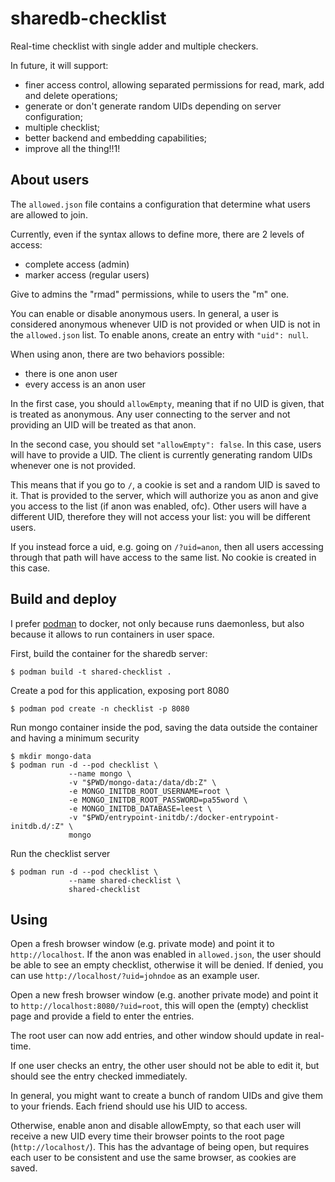 # sharedb-checklist

Real-time checklist with single adder and multiple checkers.

In future, it will support:

 - finer access control, allowing separated permissions for read, mark, add and delete operations;
 - generate or don't generate random UIDs depending on server configuration;
 - multiple checklist;
 - better backend and embedding capabilities;
 - improve all the thing!!1!

## About users 

The `allowed.json` file contains a configuration that determine what users are allowed to join.

Currently, even if the syntax allows to define more, there are 2 levels of access:
 - complete access (admin)
 - marker access (regular users)

Give to admins the "rmad" permissions, while to users the "m" one.

You can enable or disable anonymous users.
In general, a user is considered anonymous whenever UID is not provided or when UID is not
in the `allowed.json` list.
To enable anons, create an entry with `"uid": null`.

When using anon, there are two behaviors possible:

 - there is one anon user
 - every access is an anon user

In the first case, you should `allowEmpty`, meaning that if no UID is given, that is treated
as anonymous. Any user connecting to the server and not providing an UID will be treated as
that anon.

In the second case, you should set `"allowEmpty": false`. In this case, users will have to
provide a UID. The client is currently generating random UIDs whenever one is not provided.

This means that if you go to `/`, a cookie is set and a random UID is saved to it. That is
provided to the server, which will authorize you as anon and give you access to the list
(if anon was enabled, ofc). Other users will have a different UID, therefore they will not
access your list: you will be different users.

If you instead force a uid, e.g. going on `/?uid=anon`, then all users accessing through
that path will have access to the same list. No cookie is created in this case.

## Build and deploy

I prefer [podman](https://podman.io) to docker, not only because runs daemonless, but also
because it allows to run containers in user space.

First, build the container for the sharedb server:

    $ podman build -t shared-checklist .

Create a pod for this application, exposing port 8080

    $ podman pod create -n checklist -p 8080

Run mongo container inside the pod, saving the data outside
the container and having a minimum security

    $ mkdir mongo-data
    $ podman run -d --pod checklist \
                 --name mongo \
                 -v "$PWD/mongo-data:/data/db:Z" \
                 -e MONGO_INITDB_ROOT_USERNAME=root \
                 -e MONGO_INITDB_ROOT_PASSWORD=pa55word \
                 -e MONGO_INITDB_DATABASE=leest \
                 -v "$PWD/entrypoint-initdb/:/docker-entrypoint-initdb.d/:Z" \
                 mongo

Run the checklist server

    $ podman run -d --pod checklist \
                 --name shared-checklist \
                 shared-checklist

## Using

Open a fresh browser window (e.g. private mode) and point it to `http://localhost`.
If the anon was enabled in `allowed.json`, the user should be able to see an empty
checklist, otherwise it will be denied.
If denied, you can use `http://localhost/?uid=johndoe` as an example user.

Open a new fresh browser window (e.g. another private mode) and point it to 
`http://localhost:8080/?uid=root`, this will open the (empty) checklist
page and provide a field to enter the entries.

The root user can now add entries, and other window should update in real-time.

If one user checks an entry, the other user should not be able to edit it, but should
see the entry checked immediately.

In general, you might want to create a bunch of random UIDs and give them to
your friends. Each friend should use his UID to access.

Otherwise, enable anon and disable allowEmpty, so that each user will receive a new
UID every time their browser points to the root page (`http://localhost/`). This has
the advantage of being open, but requires each user to be consistent and use the
same browser, as cookies are saved.
